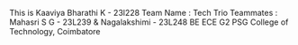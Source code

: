 This is Kaaviya Bharathi K - 23l228
Team Name : Tech Trio
Teammates : Mahasri S G - 23L239 & Nagalakshimi - 23L248
BE ECE G2
PSG College of Technology, Coimbatore
